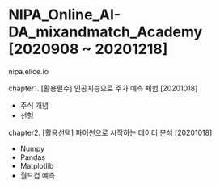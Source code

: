 # NIPA_Online_AI-DA_mixandmatch_Academy [2020908 ~ 20201218]

nipa.elice.io

chapter1. [활용필수] 인공지능으로 주가 예측 체험 [20201018] <br>
 - 주식 개념
 - 선형 <br>
 
 
 
 
chapter2. [활용선택] 파이썬으로 시작하는 데이터 분석 [20201018] <br>
 - Numpy<br>
 - Pandas<br>
 - Matplotlib<br>
 - 월드컵 예측 
